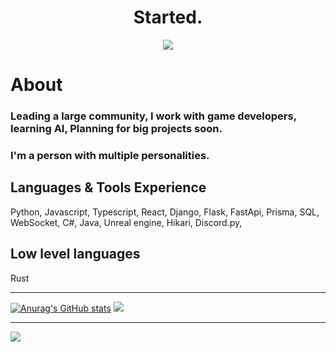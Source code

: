 <h1 align="center">Started.</h1>
 <p align="center">
<img src="https://discord.c99.nl/widget/theme-3/568474094157168640.png"/> 
</p>
<h1>About</h1>
<h3>Leading a large community, I work with game developers, learning AI, Planning for big projects soon.</h3>
<h3> I'm a person with multiple personalities.</h3>
<h2>Languages & Tools Experience</h2>
Python, Javascript, Typescript, React, Django, Flask, FastApi, Prisma, SQL, WebSocket, C#, Java, Unreal engine, Hikari, Discord.py,
<h2>Low level languages</h2>
Rust

<hr/>

[![Anurag's GitHub stats](https://github-readme-stats.vercel.app/api?username=Mohammad-Alattar)](https://github.com/anuraghazra/github-readme-stats)
<img src="https://github-readme-stats.vercel.app/api/top-langs/?username=e0o&langs_count=8&layout=compact&theme=react&hide_border=true&bg_color=0D1117">
<hr/>
<a href="https://github.com/Mohammad-Alattar">
   <img src="https://komarev.com/ghpvc/?username=Mohammad-Alattar">
</a>
